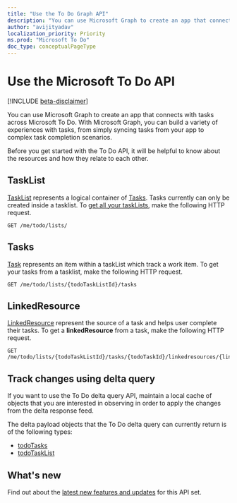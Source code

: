 ```yaml
---
title: "Use the To Do Graph API"
description: "You can use Microsoft Graph to create an app that connects with tasks across Microsoft To Do"
author: "avijityadav"
localization_priority: Priority
ms.prod: "Microsoft To Do"
doc_type: conceptualPageType
---
```


# Use the Microsoft To Do API

[!INCLUDE [beta-disclaimer](../../includes/beta-disclaimer.md)]

You can use Microsoft Graph to create an app that connects with tasks across Microsoft To Do. With Microsoft Graph, you can build a variety of experiences with tasks, from simply syncing tasks from your app to complex task completion scenarios.
 
Before you get started with the To Do API, it will be helpful to know about the resources and how they relate to each other.

## TaskList

[TaskList](./todotasklist.md) represents a logical container of [Tasks](./todotask.md). Tasks currently can only be created inside a tasklist. To [get all your taskLists](../api/todotasklist-get.md), make the following HTTP request.

``` http
GET /me/todo/lists/
```

## Tasks

[Task](./todotask.md) represents an item within a taskList which track a work item. To get your tasks from a tasklist, make the following HTTP request.
``` http
GET /me/todo/lists/{todoTaskListId}/tasks
```

## LinkedResource

[LinkedResource](linkedresource.md) represent the source of a task and helps user complete their tasks. To get a **linkedResource** from a task, make the following HTTP request.
``` http
GET /me/todo/lists/{todoTaskListId}/tasks/{todoTaskId}/linkedresources/{linkedResourceId}
```

## Track changes using delta query

If you want to use the To Do delta query API, maintain a local cache of objects that you are interested in observing in order to apply the changes from the delta response feed.

The delta payload objects that the To Do delta query can currently return is of the following types:
* [todoTasks](./todotask.md)
* [todoTaskList](./todotasklist.md)

## What's new
Find out about the [latest new features and updates](/graph/whats-new-overview) for this API set.